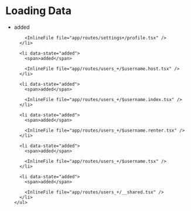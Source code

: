 # Loading Data

<TouchedFiles>
  <div id="files">
    <ul>
      <li data-state="added">
        <span>added</span>

        <InlineFile file="app/routes/settings+/profile.tsx" />
      </li>

      <li data-state="added">
        <span>added</span>

        <InlineFile file="app/routes/users_+/$username.host.tsx" />
      </li>

      <li data-state="added">
        <span>added</span>

        <InlineFile file="app/routes/users_+/$username.index.tsx" />
      </li>

      <li data-state="added">
        <span>added</span>

        <InlineFile file="app/routes/users_+/$username.renter.tsx" />
      </li>

      <li data-state="added">
        <span>added</span>

        <InlineFile file="app/routes/users_+/$username.tsx" />
      </li>

      <li data-state="added">
        <span>added</span>

        <InlineFile file="app/routes/users_+/__shared.tsx" />
      </li>
    </ul>

  </div>
</TouchedFiles>
